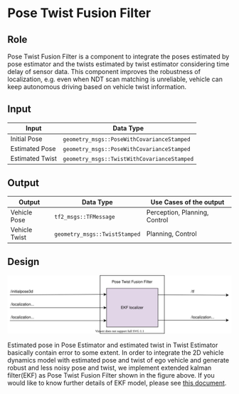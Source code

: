 Pose Twist Fusion Filter
========================

## Role

Pose Twist Fusion Filter is a component to integrate the poses estimated by pose estimator and the twists estimated by twist estimator considering time delay of sensor data. This component improves the robustness of localization, e.g. even when NDT scan matching is unreliable, vehicle can keep autonomous driving based on vehicle twist information.

## Input

| Input           | Data Type                                            |
|-----------------|------------------------------------------------------|
| Initial Pose    | `geometry_msgs::PoseWithCovarianceStamped`           |
| Estimated Pose  | `geometry_msgs::PoseWithCovarianceStamped`           |
| Estimated Twist | `geometry_msgs::TwistWithCovarianceStamped`          |

## Output

| Output         | Data Type                                   | Use Cases of the output         |
|----------------|---------------------------------------------|---------------------------------|
| Vehicle Pose   | `tf2_msgs::TFMessage`                       | Perception, Planning, Control   |
| Vehicle Twist  | `geometry_msgs::TwistStamped`               | Planning, Control               |

## Design

![Pose_Twist_Fusion_Filter](/design/img/PoseTwistFusionFilter.svg)

Estimated pose in Pose Estimator and estimated twist in Twist Estimator basically contain error to some extent.
In order to integrate the 2D vehicle dynamics model with estimated pose and twist of ego vehicle and generate robust and less noisy pose and twist, we implement extended kalman filter(EKF) as Pose Twist Fusion Filter shown in the figure above.
If you would like to know further details of EKF model, please see [this document](/src/localization/pose_twist_fusion_filter/ekf_localizer/README.md).

